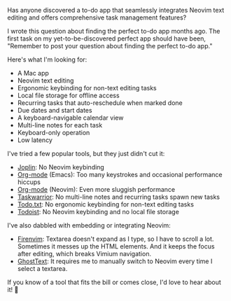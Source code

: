Has anyone discovered a to-do app that seamlessly integrates Neovim text editing and offers comprehensive task management features?

I wrote this question about finding the perfect to-do app months ago. The first task on my yet-to-be-discovered perfect app should have been, "Remember to post your question about finding the perfect to-do app."

Here's what I'm looking for:

- A Mac app
- Neovim text editing
- Ergonomic keybinding for non-text editing tasks
- Local file storage for offline access
- Recurring tasks that auto-reschedule when marked done
- Due dates and start dates
- A keyboard-navigable calendar view
- Multi-line notes for each task
- Keyboard-only operation
- Low latency

I've tried a few popular tools, but they just didn't cut it:

- [Joplin](https://github.com/laurent22/joplin): No Neovim keybinding
- [Org-mode](https://orgmode.org/) (Emacs): Too many keystrokes and occasional performance hiccups
- [Org-mode](https://github.com/nvim-orgmode/orgmode) (Neovim): Even more sluggish performance
- [Taskwarrior](https://github.com/GothenburgBitFactory/taskwarrior): No multi-line notes and recurring tasks spawn new tasks
- [Todo.txt](https://github.com/todotxt/todo.txt): No ergonomic keybinding for non-text editing tasks
- [Todoist](https://todoist.com/): No Neovim keybinding and no local file storage

I've also dabbled with embedding or integrating Neovim:

- [Firenvim](https://github.com/glacambre/firenvim): Textarea doesn't expand as I type, so I have to scroll a lot. Sometimes it messes up the HTML elements. And it keeps the focus after editing, which breaks Vimium navigation.
- [GhostText](https://github.com/fregante/GhostText): It requires me to manually switch to Neovim every time I select a textarea.

If you know of a tool that fits the bill or comes close, I'd love to hear about it! 🙏
